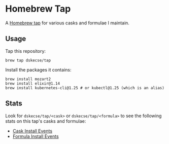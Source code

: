 # Homebrew Tap

A [Homebrew tap] for various casks and formulae I maintain.

[Homebrew tap]: https://github.com/Homebrew/brew/blob/master/docs/Taps.md

## Usage

Tap this repository:

    brew tap dskecse/tap

Install the packages it contains:

    brew install mozart2
    brew install elixir@1.14
    brew install kubernetes-cli@1.25 # or kubectl@1.25 (which is an alias)

## Stats

Look for `dskecse/tap/<cask>` or `dskecse/tap/<formula>` to see the following
stats on this tap's casks and formulae:

* [Cask Install Events](https://formulae.brew.sh/analytics/cask-install/90d/)
* [Formula Install Events](https://formulae.brew.sh/analytics/install/90d/)
